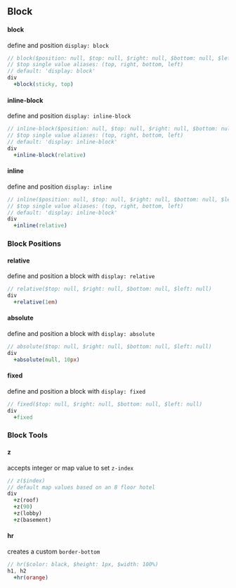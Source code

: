 ## Block

#### block
define and position `display: block`
```sass
// block($position: null, $top: null, $right: null, $bottom: null, $left: null)
// $top single value aliases: (top, right, bottom, left)
// default: 'display: block'
div
  +block(sticky, top)
```

#### inline-block
define and position `display: inline-block`
```sass
// inline-block($position: null, $top: null, $right: null, $bottom: null, $left: null)
// $top single value aliases: (top, right, bottom, left)
// default: 'display: inline-block'
div
  +inline-block(relative)
```

#### inline
define and position `display: inline`
```sass
// inline($position: null, $top: null, $right: null, $bottom: null, $left: null)
// $top single value aliases: (top, right, bottom, left)
// default: 'display: inline-block'
div
  +inline(relative)
```

### Block Positions

#### relative
define and position a block with `display: relative`
```sass
// relative($top: null, $right: null, $bottom: null, $left: null)
div
  +relative(1em)
```

#### absolute
define and position a block with `display: absolute`
```sass
// absolute($top: null, $right: null, $bottom: null, $left: null)
div
  +absolute(null, 10px)
```

#### fixed
define and position a block with `display: fixed`
```sass
// fixed($top: null, $right: null, $bottom: null, $left: null)
div
  +fixed
```

### Block Tools
#### z
accepts integer or map value to set `z-index`
```sass
// z($index)
// default map values based on an 8 floor hotel
div
  +z(roof)
  +z(90)
  +z(lobby)
  +z(basement)
```

#### hr
creates a custom `border-bottom`
```sass
// hr($color: black, $height: 1px, $width: 100%)
h1, h2
  +hr(orange)
```
